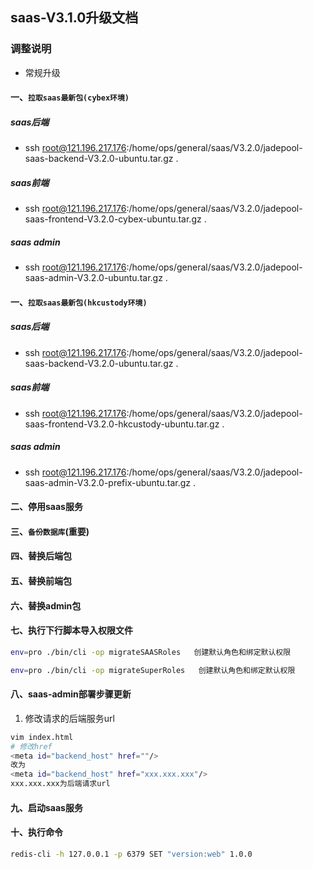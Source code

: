 ## saas-V3.1.0升级文档
### 调整说明
-  常规升级
#### 一、`拉取saas最新包(cybex环境)`
##### saas后端
- ssh root@121.196.217.176:/home/ops/general/saas/V3.2.0/jadepool-saas-backend-V3.2.0-ubuntu.tar.gz .
##### saas前端
- ssh root@121.196.217.176:/home/ops/general/saas/V3.2.0/jadepool-saas-frontend-V3.2.0-cybex-ubuntu.tar.gz .
##### saas admin
- ssh root@121.196.217.176:/home/ops/general/saas/V3.2.0/jadepool-saas-admin-V3.2.0-ubuntu.tar.gz .
#### 一、`拉取saas最新包(hkcustody环境)`
##### saas后端
- ssh root@121.196.217.176:/home/ops/general/saas/V3.2.0/jadepool-saas-backend-V3.2.0-ubuntu.tar.gz .
##### saas前端
- ssh root@121.196.217.176:/home/ops/general/saas/V3.2.0/jadepool-saas-frontend-V3.2.0-hkcustody-ubuntu.tar.gz .
##### saas admin
- ssh root@121.196.217.176:/home/ops/general/saas/V3.2.0/jadepool-saas-admin-V3.2.0-prefix-ubuntu.tar.gz .
#### 二、停用saas服务
#### 三、`备份数据库`(重要)
#### 四、替换后端包
#### 五、替换前端包
#### 六、替换admin包
#### 七、执行下行脚本导入权限文件
```bash
env=pro ./bin/cli -op migrateSAASRoles   创建默认角色和绑定默认权限
```
```bash
env=pro ./bin/cli -op migrateSuperRoles   创建默认角色和绑定默认权限
```
#### 八、saas-admin部署步骤更新

1. 修改请求的后端服务url
```bash
vim index.html
# 修改href
<meta id="backend_host" href=""/>
改为
<meta id="backend_host" href="xxx.xxx.xxx"/>
xxx.xxx.xxx为后端请求url
```
#### 九、启动saas服务
#### 十、执行命令
```bash
redis-cli -h 127.0.0.1 -p 6379 SET "version:web" 1.0.0
```
